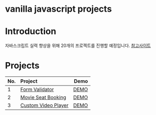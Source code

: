 # vanilla javascript projects

# Introduction
자바스크립트 실력 향상을 위해 20개의 프로젝트를 진행할 예정입니다.
[참고사이트](https://github.com/bradtraversy/vanillawebprojects)

# Projects
| **No.** | **Project** | **Demo** |
|---|:---|---:|
| 1 | [Form Validator](https://mglee-developer.github.io/vanillaprojects/form-validator/) | [DEMO](https://mglee-developer.github.io/vanillaprojects/form-validator/) |
| 2 | [Movie Seat Booking](https://mglee-developer.github.io/vanillaprojects/movie-seat-booking/) | [DEMO](https://mglee-developer.github.io/vanillaprojects/movie-seat-booking/) |
| 3 | [Custom Video Player](https://mglee-developer.github.io/vanillaprojects/custom-video-player/) | [DEMO](https://mglee-developer.github.io/vanillaprojects/custom-video-player/) |